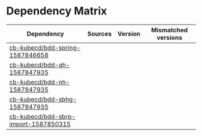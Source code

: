 # Dependency Matrix

Dependency | Sources | Version | Mismatched versions
---------- | ------- | ------- | -------------------
[cb-kubecd/bdd-spring-1587846658](https://github.com/cb-kubecd/bdd-spring-1587846658.git) |  | []() | 
[cb-kubecd/bdd-gh-1587847935](https://github.com/cb-kubecd/bdd-gh-1587847935.git) |  | []() | 
[cb-kubecd/bdd-nh-1587847935](https://github.com/cb-kubecd/bdd-nh-1587847935.git) |  | []() | 
[cb-kubecd/bdd-sbhg-1587847935](https://github.com/cb-kubecd/bdd-sbhg-1587847935.git) |  | []() | 
[cb-kubecd/bdd-sbrp-import-1587850315](https://github.com/cb-kubecd/bdd-sbrp-import-1587850315.git) |  | []() | 
